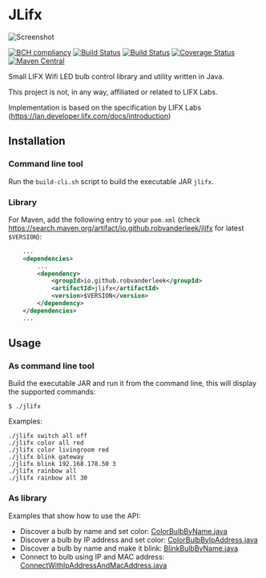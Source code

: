 # JLifx

![Screenshot](screenshot.png)

[![BCH compliancy](https://bettercodehub.com/edge/badge/robvanderleek/JLifx)](https://bettercodehub.com)
[![Build Status](https://github.com/robvanderleek/JLifx/workflows/main/badge.svg)](https://github.com/robvanderleek/JLifx/actions)
[![Build Status](https://github.com/robvanderleek/JLifx/workflows/Release/badge.svg)](https://github.com/robvanderleek/JLifx/actions)
[![Coverage Status](https://coveralls.io/repos/robvanderleek/JLifx/badge.svg?branch=master)](https://coveralls.io/r/robvanderleek/JLifx?branch=master)
[![Maven Central](https://maven-badges.herokuapp.com/maven-central/io.github.robvanderleek/jlifx/badge.svg)](https://maven-badges.herokuapp.com/maven-central/io.github.robvanderleek/jlifx)

Small LIFX Wifi LED bulb control library and utility written in Java.

This project is not, in any way, affiliated or related to LIFX Labs.

Implementation is based on the specification by LIFX Labs (https://lan.developer.lifx.com/docs/introduction)

## Installation

### Command line tool

Run the `build-cli.sh` script to build the executable JAR `jlifx`.

### Library

For Maven, add the following entry to your `pom.xml` (check https://search.maven.org/artifact/io.github.robvanderleek/jlifx for latest `$VERSION`):

```xml
    ...
    <dependencies>
        ...
        <dependency>
            <groupId>io.github.robvanderleek</groupId>
            <artifactId>jlifx</artifactId>
            <version>$VERSION</version>
        </dependency>
    </dependencies>
    ...
```

## Usage

### As command line tool
Build the executable JAR and run it from the command line, this will display 
the supported commands:

	$ ./jlifx

Examples:

    ./jlifx switch all off
    ./jlifx color all red
    ./jlifx color livingroom red
    ./jlifx blink gateway
    ./jlifx blink 192.168.178.50 3
    ./jlifx rainbow all
    ./jlifx rainbow all 30
    
### As library
Examples that show how to use the API:
- Discover a bulb by name and set color: [ColorBulbByName.java](https://github.com/robvanderleek/JLifx/blob/master/src/test/java/io/github/robvanderleek/jlifx/examples/ColorBulbByName.java)
- Discover a bulb by IP address and set color: [ColorBulbByIpAddress.java](https://github.com/robvanderleek/JLifx/blob/master/src/test/java/io/github/robvanderleek/jlifx/examples/ColorBulbByIpAddress.java)
- Discover a bulb by name and make it blink: [BlinkBulbByName.java](https://github.com/robvanderleek/JLifx/blob/master/src/test/java/io/github/robvanderleek/jlifx/examples/BlinkBulbByName.java)
- Connect to bulb using IP and MAC address: [ConnectWithIpAddressAndMacAddress.java](https://github.com/robvanderleek/JLifx/blob/master/src/test/java/io/github/robvanderleek/jlifx/examples/ConnectWithIpAddressAndMacAddress.java)
